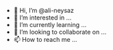 - 👋 Hi, I’m @ali-neysaz
- 👀 I’m interested in ...
- 🌱 I’m currently learning ...
- 💞️ I’m looking to collaborate on ...
- 📫 How to reach me ...

<!---
ali-neysaz/ali-neysaz is a ✨ special ✨ repository because its `README.md` (this file) appears on your GitHub profile.
You can click the Preview link to take a look at your changes.
--->
